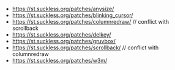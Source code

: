 * https://st.suckless.org/patches/anysize/
* https://st.suckless.org/patches/blinking_cursor/
* https://st.suckless.org/patches/columnredraw/ // conflict with scrollback
* https://st.suckless.org/patches/delkey/
* https://st.suckless.org/patches/gruvbox/
* https://st.suckless.org/patches/scrollback/  // conflict with columnredraw 
* https://st.suckless.org/patches/w3m/
